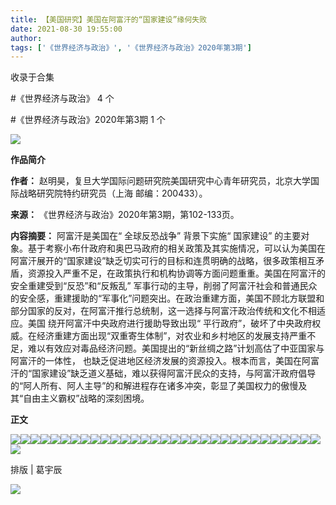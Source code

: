 ```yaml
---
title: 【美国研究】美国在阿富汗的“国家建设”缘何失败
date: 2021-08-30 19:55:00
author: 
tags: ['《世界经济与政治》', '《世界经济与政治》2020年第3期']
---
```



收录于合集

#《世界经济与政治》 4 个

#《世界经济与政治》2020年第3期 1 个

![](/images/595/2.gif)

  

**作品简介**

 **作者：** 赵明昊，复旦大学国际问题研究院美国研究中心青年研究员，北京大学国际战略研究院特约研究员（上海 邮编：200433）。

 **来源：** 《世界经济与政治》2020年第3期，第102-133页。

 **内容摘要：** 阿富汗是美国在“ 全球反恐战争” 背景下实施“ 国家建设”
的主要对象。基于考察小布什政府和奥巴马政府的相关政策及其实施情况，可以认为美国在阿富汗展开的“国家建设”缺乏切实可行的目标和连贯明确的战略，很多政策相互矛
盾，资源投入严重不足，在政策执行和机构协调等方面问题重重。美国在阿富汗的安全重建受到“反恐”和“反叛乱”
军事行动的主导，削弱了阿富汗社会和普通民众的安全感，重建援助的“军事化”问题突出。在政治重建方面，美国不顾北方联盟和部分国家的反对，在阿富汗推行总统制，这一选择与阿富汗政治传统和文化不相适应。美国
绕开阿富汗中央政府进行援助导致出现“
平行政府”，破坏了中央政府权威。在经济重建方面出现“双重寄生体制”，对农业和乡村地区的发展支持严重不足，难以有效应对毒品经济问题。美国提出的“新丝绸之路”计划高估了中亚国家与阿富汗的一体性，
也缺乏促进地区经济发展的资源投入。根本而言，美国在阿富汗的“国家建设”缺乏道义基础，难以获得阿富汗民众的支持，与阿富汗政府倡导的“阿人所有、阿人主导”的和解进程存在诸多冲突，彰显了美国权力的傲慢及其“自由主义霸权”战略的深刻困境。

  

 **正文**

![](/images/595/3.jpeg)![](/images/595/4.jpeg)![](/images/595/5.jpeg)![](/images/595/6.jpeg)![](/images/595/7.jpeg)![](/images/595/8.jpeg)![](/images/595/9.jpeg)![](/images/595/10.jpeg)![](/images/595/11.jpeg)![](/images/595/12.jpeg)![](/images/595/13.jpeg)![](/images/595/14.jpeg)![](/images/595/15.jpeg)![](/images/595/16.jpeg)![](/images/595/17.jpeg)![](/images/595/18.jpeg)![](/images/595/19.jpeg)![](/images/595/20.jpeg)![](/images/595/21.jpeg)![](/images/595/22.jpeg)![](/images/595/23.jpeg)![](/images/595/24.jpeg)![](/images/595/25.jpeg)![](/images/595/26.jpeg)![](/images/595/27.jpeg)![](/images/595/28.jpeg)![](/images/595/29.jpeg)![](/images/595/30.jpeg)![](/images/595/31.jpeg)![](/images/595/32.jpeg)![](/images/595/33.jpeg)![](/images/595/34.jpeg)

  

排版 | 葛宇辰

![](/images/595/35.gif)

